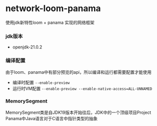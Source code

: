 # network-loom-panama
使用jdk新特性loom + panama 实现的网络框架

### jdk版本
-  openjdk-21.0.2

### 编译配置
由于loom、panama中有部分预览的api，所以编译和运行都需要配置才能使用
- 编译时配置 `--enable-preview`
- 运行时VM配置 `--enable-preview --enable-native-access=ALL-UNNAMED`

### MemorySegment
MemorySegment类是自JDK19版本开始往后，JDK中的一个顶级项目Project Panama中Java语言对于C语言中指针类型的抽象
